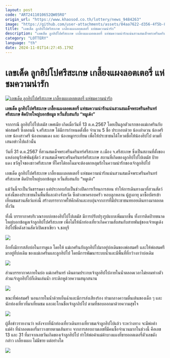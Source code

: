 ```yaml
---
layout: post
code: "ART2411010652QW05RO"
origin_url: "https://www.khaosod.co.th/lottery/news_9484263"
image: "https://github.com/user-attachments/assets/84aa7622-d356-4f5b-87fe-14a6dbba9282"
title: "เลขเด็ด ลูกฮิปโปศรีสะเกษ เกลี้ยงแผงลอตเตอรี่ แห่ชมความน่ารัก"
description: "เลขเด็ด ลูกฮิปโปศรีสะเกษ เกลี้ยงแผงลอตเตอรี่ แห่ชมความน่ารักแน่นสวนสมเด็จพระศรีนครินทร์ศรีสะเกษ ติดป้ายใหญ่บอกข้อมูล หวั่นสับสนกับ \"หมูเด้ง\""
category: "LOTTERY"
language: "th"
date: 2024-11-01T14:27:45.179Z
---
```


# เลขเด็ด ลูกฮิปโปศรีสะเกษ เกลี้ยงแผงลอตเตอรี่ แห่ชมความน่ารัก

[![เลขเด็ด ลูกฮิปโปศรีสะเกษ เกลี้ยงแผงลอตเตอรี่ แห่ชมความน่ารัก](https://www.khaosod.co.th/wpapp/uploads/2024/10/hippopotamus-1.jpg "เลขเด็ด ลูกฮิปโปศรีสะเกษ เกลี้ยงแผงลอตเตอรี่ แห่ชมความน่ารัก")](https://www.khaosod.co.th/wpapp/uploads/2024/10/hippopotamus-1.jpg)

**เลขเด็ด ลูกฮิปโปศรีสะเกษ เกลี้ยงแผงลอตเตอรี่ แห่ชมความน่ารักแน่นสวนสมเด็จพระศรีนครินทร์ศรีสะเกษ ติดป้ายใหญ่บอกข้อมูล หวั่นสับสนกับ “หมูเด้ง”**

จากกรณี ลูกฮิปโปโปเตมัส เพศเมีย เกิดเมื่อวันที่ 13 ต.ค.2567 โดยเป็นลูกตัวแรกของแม่เกศรินกับพ่อสมศรี ซึ่งตอนนี้ จ.ศรีสะเกษ ได้มีการกำหนดตั้งชื่อ จำนวน 5 ชื่อ ประกอบด้วย น้องลำดวน น้องศรีเกษ น้องสาวศรี น้องหอมแดง และ น้องหมูกระเทียม เพื่อให้ประชาชนได้โหวตชื่อให้น้องฮิปโป ตามที่เสนอข่าวไปแล้วนั้น

วันที่ 31 ต.ค.2567 ที่สวนสมเด็จพระศรีนครินทร์ศรีสะเกษ อ.เมือง จ.ศรีสะเกษ ซึ่งเป็นสถานที่ตั้งของแหล่งอนุรักษ์พันธุ์สัตว์ สวนสมเด็จพระศรีนครินทร์ศรีสะเกษ สถานที่เกิดของลูกฮิปโปโปเตมัส ป้ายแดง ขวัญใจของชาวศรีสะเกษ ที่ใครได้ยลโฉมจะต้องตกหลุมรักในความน่ารักของเจ้าลูกฮิปโป

เลขเด็ด ลูกฮิปโปศรีสะเกษ เกลี้ยงแผงลอตเตอรี่ แห่ชมความน่ารักแน่นสวนสมเด็จพระศรีนครินทร์ศรีสะเกษ ติดป้ายใหญ่บอกข้อมูล หวั่นสับสนกับ “หมูเด้ง”

แม้วันนี้จะเป็นวันธรรมดา แต่ประกอบกับเป็นช่วงปิดการเรียนการสอน ทำให้การเดินทางมาที่สวนสัตว์แห่งนี้ของประชาชนในพื้นที่และต่างจังหวัด ซึ่งต่างพาครอบครัว หอบลูกหลาน ผู้สูงอายุ มาซื้อบัตรเข้าเยี่ยมชมสวนสัตว์แห่งนี้ สร้างบรรยากาศให้คึกคักและอบอุ่นจากการที่มีประชาชนทยอยเดินทางมาตลอดทั้งวัน

ทั้งนี้ บรรยากาศบริเวณรอบบ่อของฮิปโปโปเตมัส มีการปรับปรุงรูปแบบเพิ่มมากขึ้น ทั้งการติดป้ายขนาดใหญ่บอกข้อมูลเจ้าลูกฮิปโปศรีสะเกษ เพื่อไม่ให้นักท่องเที่ยวเกิดความสับสนกับสายพันธุ์ของเจ้าหมูเด้ง ฮิปโปชื่อดังสวนสัตว์เปิดเขาเขียว จ.ชลบุรี

[![](https://www.khaosod.co.th/wpapp/uploads/2024/10/31-โป4.jpg)](https://www.khaosod.co.th/wpapp/uploads/2024/10/31-โป4.jpg)

อีกทั้งมีการสลับบ่อในการดูแล โดยให้ แม่เกศรินกับลูกฮิปโปมาอยู่บ่อเดิมของพ่อสมศรี และให้พ่อสมศรีมาอยู่ที่บ่อเดิม ของแม่เกศรินและลูกฮิปโป โดยมีการพัฒนาระบบน้ำและมีพื้นที่ที่กว้างกว่าบ่อเดิม

[![](https://www.khaosod.co.th/wpapp/uploads/2024/10/31-โป2.jpg)](https://www.khaosod.co.th/wpapp/uploads/2024/10/31-โป2.jpg)

ส่วนบรรยากาศภายในบ่อ แม่เกศรินทร์ เดินตามประกบเจ้าลูกฮิปโปภายในน้ำตลอดเวลาไม่ยอมห่างตัว ส่วนเจ้าลูกฮิปโปก็เดินเล่นน้ำ กระดิกหูด้วยความสนุกสนาน

[![](https://www.khaosod.co.th/wpapp/uploads/2024/10/31-โป6.jpg)](https://www.khaosod.co.th/wpapp/uploads/2024/10/31-โป6.jpg)

ขณะที่พ่อสมศรี นอนภายในน้ำด้วยเย็นฉ่ำและมีการส่งเสียงร้อง ท่ามกลางความตื่นเต้นของเด็ก ๆ และนักท่องเที่ยวที่มาเที่ยมชม และตะโกนชื่อเจ้าลูกอิปโป ตามที่ชอบออกมาด้วยความสุขใจ

[![](https://www.khaosod.co.th/wpapp/uploads/2024/10/31-โป1.jpg)](https://www.khaosod.co.th/wpapp/uploads/2024/10/31-โป1.jpg)

ผู้สื่อข่าวรายงานว่า หลังจากที่นักท่องเที่ยวเดินทางเที่ยวชมเจ้าลูกฮิปโปแล้ว ระหว่างทาง จะมีพ่อค้า แม่ค้า ที่นำลอตเตอรี่มาวางขายตามเส้นทาง จากการสอบถามเลขที่มีคนซื้อจำนวนมากในช่วงนี้ คือเลข 13 และ 31 ที่มาจากเลขวันเกิดของเจ้าลูกฮิปโป ทำให้พ่อค้าแม่ค้าบางแผงที่ขายลอตเตอรี่ตัวเลขดังกล่าว เกลี้ยงแผง ไม่มีขาย แต่อย่างใด

[![](https://www.khaosod.co.th/wpapp/uploads/2024/10/31-โป5.jpg)](https://www.khaosod.co.th/wpapp/uploads/2024/10/31-โป5.jpg)